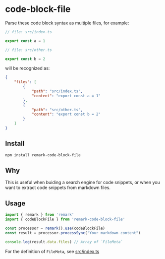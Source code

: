 # code-block-file

Parse these code block syntax as multiple files, for example:

```ts
// file: src/index.ts

export const a = 1

// file: src/other.ts

export const b = 2
```

will be recognized as:

```json
{
    "files": [
        {
            "path": "src/index.ts",
            "content": "export const a = 1"
        },
        {
            "path": "src/other.ts",
            "content": "export const b = 2"
        }
    ]
}
```

## Install

```sh
npm install remark-code-block-file
```

## Why

This is useful when buiding a search engine for code snippets, or when you want to extract code snippets from markdown files.

## Usage

```ts
import { remark } from 'remark'
import { codeBlockFile } from 'remark-code-block-file'

const processor = remark().use(codeBlockFile)
const result = processor.processSync("Your markdown content")

console.log(result.data.files) // Array of `FileMeta`
```

For the definition of `FileMeta`, see [src/index.ts](../../../remark/code-block-file/src/index.ts)
